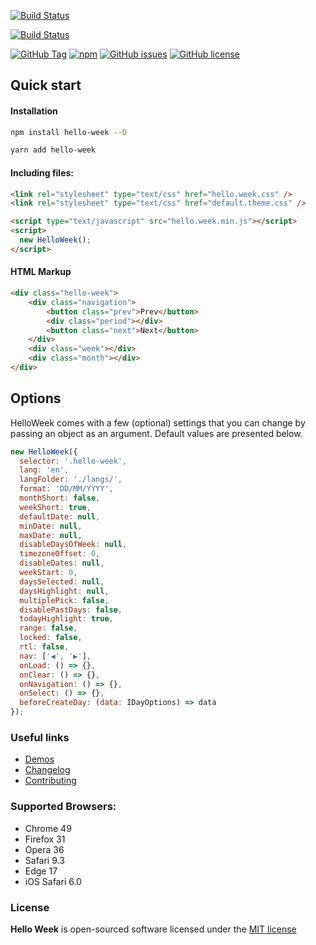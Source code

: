 [![Build Status](https://travis-ci.com/mauroreisvieira/hello-week.svg?branch=master?style=for-the-badge)](https://travis-ci.com/mauroreisvieira/hello-week)

[![Build Status](https://img.shields.io/appveyor/ci/mauroreisvieira/hello-week?style=for-the-badge)](https://travis-ci.com/mauroreisvieira/hello-week)


[![GitHub Tag](https://img.shields.io/github/release/mauroreisvieira/hello-week.svg?style=for-the-badge)](https://github.com/mauroreisvieira/hello-week/releases)
[![npm](https://img.shields.io/npm/dt/hello-week.svg?style=for-the-badge)](https://www.npmjs.com/package/hello-week)
[![GitHub issues](https://img.shields.io/github/issues/mauroreisvieira/hello-week.svg?style=for-the-badge)](https://github.com/mauroreisvieira/hello-week/issues)
[![GitHub license](https://img.shields.io/badge/license-MIT-blue.svg?style=for-the-badge)](https://github.com/mauroreisvieira/hello-week/blob/master/LICENSE)

## Quick start

#### Installation

```bash
npm install hello-week --D
```

```bash
yarn add hello-week
```

#### Including files:

```html
<link rel="stylesheet" type="text/css" href="hello.week.css" />
<link rel="stylesheet" type="text/css" href="default.theme.css" />

<script type="text/javascript" src="hello.week.min.js"></script>
<script>
  new HelloWeek();
</script>
```

#### HTML Markup

```html
<div class="hello-week">
    <div class="navigation">
        <button class="prev">Prev</button>
        <div class="period"></div>
        <button class="next">Next</button>
    </div>
    <div class="week"></div>
    <div class="month"></div>
</div>
```

## Options

HelloWeek comes with a few (optional) settings that you can change by passing an object as an argument.
Default values are presented below.

```js
new HelloWeek({
  selector: '.hello-week',
  lang: 'en',
  langFolder: './langs/',
  format: 'DD/MM/YYYY',
  monthShort: false,
  weekShort: true,
  defaultDate: null,
  minDate: null,
  maxDate: null,
  disableDaysOfWeek: null,
  timezoneOffset: 0,
  disableDates: null,
  weekStart: 0,
  daysSelected: null,
  daysHighlight: null,
  multiplePick: false,
  disablePastDays: false,
  todayHighlight: true,
  range: false,
  locked: false,
  rtl: false,
  nav: ['◀', '▶'],
  onLoad: () => {},
  onClear: () => {},
  onNavigation: () => {},
  onSelect: () => {},
  beforeCreateDay: (data: IDayOptions) => data
});
```

### Useful links

- [Demos](https://mauroreisvieira.github.io/hello-week/)
- [Changelog](CHANGELOG.md)
- [Contributing](CONTRIBUTING.md)

### Supported Browsers:

- Chrome 49
- Firefox 31
- Opera 36
- Safari 9.3
- Edge 17
- iOS Safari 6.0

### License

**Hello Week** is open-sourced software licensed under the [MIT license](http://opensource.org/licenses/MIT)
